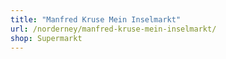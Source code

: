 ```yaml
---
title: "Manfred Kruse Mein Inselmarkt"
url: /norderney/manfred-kruse-mein-inselmarkt/
shop: Supermarkt
---
```

